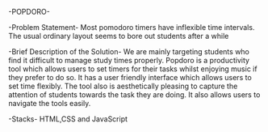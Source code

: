 -POPDORO-

-Problem Statement-
Most pomodoro timers have inflexible time intervals. The  usual ordinary layout seems to bore out students after a while 

-Brief Description of the Solution-
We are mainly targeting students who find it difficult to manage study times properly. 
Popdoro is a productivity tool which allows users to set timers for their tasks whilst enjoying music if they prefer to do so. It has a user friendly interface which allows users to set time flexibly. The tool also is aesthetically pleasing to capture the attention of students towards the task they are doing.
It also allows users to navigate the tools easily. 

-Stacks-
HTML,CSS and JavaScript

